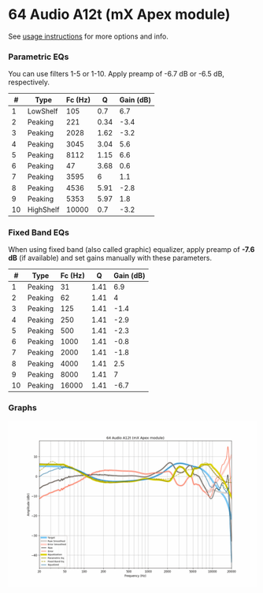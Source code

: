 # 64 Audio A12t (mX Apex module)
See [usage instructions](https://github.com/jaakkopasanen/AutoEq#usage) for more options and info.

### Parametric EQs
You can use filters 1-5 or 1-10. Apply preamp of -6.7 dB or -6.5 dB, respectively.

|   # | Type      |   Fc (Hz) |    Q |   Gain (dB) |
|-----|-----------|-----------|------|-------------|
|   1 | LowShelf  |       105 | 0.7  |         6.7 |
|   2 | Peaking   |       221 | 0.34 |        -3.4 |
|   3 | Peaking   |      2028 | 1.62 |        -3.2 |
|   4 | Peaking   |      3045 | 3.04 |         5.6 |
|   5 | Peaking   |      8112 | 1.15 |         6.6 |
|   6 | Peaking   |        47 | 3.68 |         0.6 |
|   7 | Peaking   |      3595 | 6    |         1.1 |
|   8 | Peaking   |      4536 | 5.91 |        -2.8 |
|   9 | Peaking   |      5353 | 5.97 |         1.8 |
|  10 | HighShelf |     10000 | 0.7  |        -3.2 |

### Fixed Band EQs
When using fixed band (also called graphic) equalizer, apply preamp of **-7.6 dB** (if available) and set gains manually with these parameters.

|   # | Type    |   Fc (Hz) |    Q |   Gain (dB) |
|-----|---------|-----------|------|-------------|
|   1 | Peaking |        31 | 1.41 |         6.9 |
|   2 | Peaking |        62 | 1.41 |         4   |
|   3 | Peaking |       125 | 1.41 |        -1.4 |
|   4 | Peaking |       250 | 1.41 |        -2.9 |
|   5 | Peaking |       500 | 1.41 |        -2.3 |
|   6 | Peaking |      1000 | 1.41 |        -0.8 |
|   7 | Peaking |      2000 | 1.41 |        -1.8 |
|   8 | Peaking |      4000 | 1.41 |         2.5 |
|   9 | Peaking |      8000 | 1.41 |         7   |
|  10 | Peaking |     16000 | 1.41 |        -6.7 |

### Graphs
![](./64%20Audio%20A12t%20(mX%20Apex%20module).png)
